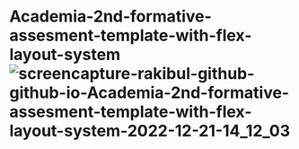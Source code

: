 # Academia-2nd-formative-assesment-template-with-flex-layout-system![screencapture-rakibul-github-github-io-Academia-2nd-formative-assesment-template-with-flex-layout-system-2022-12-21-14_12_03](https://user-images.githubusercontent.com/119796439/208853763-fbb89190-64ba-4e40-8511-ff495b806251.png)
